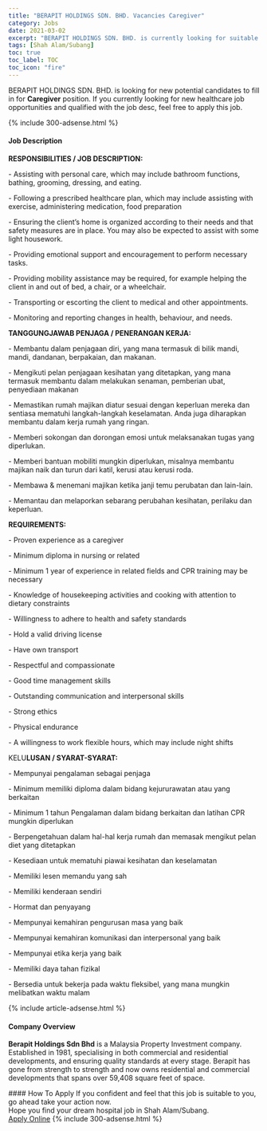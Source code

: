 ```yaml
---
title: "BERAPIT HOLDINGS SDN. BHD. Vacancies Caregiver" 
category: Jobs 
date: 2021-03-02 
excerpt: "BERAPIT HOLDINGS SDN. BHD. is currently looking for suitable person to fill in the Caregiver which positioned at Shah Alam/Subang" 
tags: [Shah Alam/Subang] 
toc: true 
toc_label: TOC 
toc_icon: "fire" 
--- 
```


<p>BERAPIT HOLDINGS SDN. BHD. is looking for new potential candidates to fill in for <b>Caregiver</b> position. If you currently looking for new healthcare job opportunities and qualified with the job desc, feel free to apply this job.
</p>{% include 300-adsense.html %} 
<div><div><h4>Job Description</h4></div><div><div><span><div><p><strong>RESPONSIBILITIES / JOB DESCRIPTION:</strong></p><p>- Assisting with personal care, which may include bathroom functions, bathing, grooming, dressing, and eating.</p><p>- Following a prescribed healthcare plan, which may include assisting with exercise, administering medication, food preparation</p><p>- Ensuring the client&#8217;s home is organized according to their needs and that safety measures are in place. You may also be expected to assist with some light housework.</p><p>- Providing emotional support and encouragement to perform necessary tasks.</p><p>- Providing mobility assistance may be required, for example helping the client in and out of bed, a chair, or a wheelchair.</p><p>- Transporting or escorting the client to medical and other appointments.</p><p>- Monitoring and reporting changes in health, behaviour, and needs.</p><p><strong>TANGGUNGJAWAB PENJAGA / PENERANGAN KERJA:</strong></p><p>- Membantu dalam penjagaan diri, yang mana termasuk di bilik mandi, mandi, dandanan, berpakaian, dan makanan.</p><p>- Mengikuti pelan penjagaan kesihatan yang ditetapkan, yang mana termasuk membantu dalam melakukan senaman, pemberian ubat, penyediaan makanan</p><p>- Memastikan rumah majikan diatur sesuai dengan keperluan mereka dan sentiasa mematuhi langkah-langkah keselamatan. Anda juga diharapkan membantu dalam kerja rumah yang ringan.</p><p>- Memberi sokongan dan dorongan emosi untuk melaksanakan tugas yang diperlukan.</p><p>- Memberi bantuan mobiliti mungkin diperlukan, misalnya membantu majikan naik dan turun dari katil, kerusi atau kerusi roda.</p><p>- Membawa &amp; menemani majikan ketika janji temu perubatan dan lain-lain.</p><p>- Memantau dan melaporkan sebarang perubahan kesihatan, perilaku dan keperluan.</p><p><strong>REQUIREMENTS:</strong></p><p>- Proven experience as a caregiver</p><p>- Minimum diploma in nursing or related</p><p>- Minimum 1 year of experience in related fields and CPR training may be necessary</p><p>- Knowledge of housekeeping activities and cooking with attention to dietary constraints</p><p>- Willingness to adhere to health and safety standards</p><p>- Hold a valid driving license&#160;</p><p>- Have own transport</p><p>- Respectful and compassionate</p><p>- Good time management skills</p><p>- Outstanding communication and interpersonal skills</p><p>- Strong ethics</p><p>- Physical endurance</p><p>- A willingness to work flexible hours, which may include night shifts<strong></strong></p><p>KELU<strong>LUSAN / SYARAT-SYARAT:</strong></p><p>- Mempunyai pengalaman sebagai penjaga</p><p>- Minimum memiliki diploma dalam bidang kejururawatan atau yang berkaitan</p><p>- Minimum 1 tahun Pengalaman dalam bidang berkaitan dan latihan CPR mungkin diperlukan</p><p>- Berpengetahuan dalam hal-hal kerja rumah dan memasak mengikut pelan diet yang ditetapkan</p><p>- Kesediaan untuk mematuhi piawai kesihatan dan keselamatan</p><p>- Memiliki lesen memandu yang sah</p><p>- Memiliki kenderaan sendiri</p><p>- Hormat dan penyayang</p><p>- Mempunyai kemahiran pengurusan masa yang baik</p><p>- Mempunyai kemahiran komunikasi dan interpersonal yang baik</p><p>- Mempunyai etika kerja yang baik</p><p>- Memiliki daya tahan fizikal</p><p>- Bersedia untuk bekerja pada waktu fleksibel, yang mana mungkin melibatkan waktu malam</p></div></span></div></div></div> 
{% include article-adsense.html %} 
<div><div><h4>Company Overview</h4></div><div><div><span><div><p><strong>Berapit Holdings Sdn Bhd</strong> is a Malaysia Property Investment company. Established in 1981, specialising in both commercial and residential developments, and ensuring quality standards at every stage. Berapit has gone from strength to strength and now owns residential and commercial developments that spans over 59,408 square feet of space.</p></div></span></div></div></div> 
#### How To Apply 
If you confident and feel that this job is suitable to you, go ahead take your action now. <br/> 
Hope you find your dream hospital job in Shah Alam/Subang. <br/> 
<a href="https://www.jobstreet.com.my/en/job/caregiver-4495159?jobId=jobstreet-my-job-4495159" class="btn btn--warning" target="_blank" rel="nofollow noopenner">Apply Online</a> 
{% include 300-adsense.html %} 